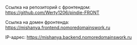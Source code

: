 Ссылка на репозиторий с фронтендом: https://github.com/Werty1206/pindie-FRONT

Ссылка на домен фронтенда: https://mishanya.frontend.nomoredomainswork.ru

IP-адрес: https://mishanya.backend.nomoredomainswork.ru
